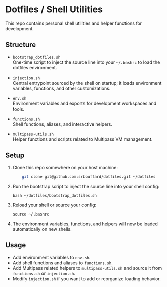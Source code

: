 # Dotfiles / Shell Utilities

This repo contains personal shell utilities and helper functions for development.


## Structure

- `bootstrap_dotfiles.sh`  
  One-time script to inject the source line into your `~/.bashrc` to load the dotfiles environment.

- `injection.sh`  
  Central entrypoint sourced by the shell on startup; it loads environment variables, functions, and other customizations.

- `env.sh`  
  Environment variables and exports for development workspaces and tools.

- `functions.sh`  
  Shell functions, aliases, and interactive helpers.

- `multipass-utils.sh`  
  Helper functions and scripts related to Multipass VM management.



## Setup

1. Clone this repo somewhere on your host machine:

    ```bash
        git clone git@github.com:srbouffard/dotfiles.git ~/dotfiles
    ```

2. Run the bootstrap script to inject the source line into your shell config:

   ```
   bash ~/dotfiles/bootstrap_dotfiles.sh
   ```

3. Reload your shell or source your config:

   ```
   source ~/.bashrc
   ```

4. The environment variables, functions, and helpers will now be loaded automatically on new shells.

## Usage

- Add environment variables to `env.sh`.
- Add shell functions and aliases to `functions.sh`.
- Add Multipass related helpers to `multipass-utils.sh` and source it from `functions.sh` or `injection.sh`.
- Modify `injection.sh` if you want to add or reorganize loading behavior.
